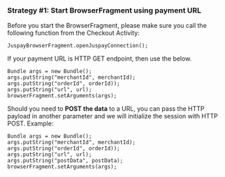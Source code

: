 ### Strategy #1: Start BrowserFragment using payment URL

Before you start the BrowserFragment, please make sure you call the following function from the Checkout Activity:

```
JuspayBrowserFragment.openJuspayConnection();
```

If your payment URL is HTTP GET endpoint, then use the below.

```
Bundle args = new Bundle();
args.putString("merchantId", merchantId);
args.putString("orderId", orderId));
args.putString("url", url);
browserFragment.setArguments(args);
```

Should you need to **POST the data** to a URL, you can pass the HTTP payload in another parameter and we will initialize the session with HTTP POST. Example:

```
Bundle args = new Bundle();
args.putString("merchantId", merchantId);
args.putString("orderId", orderId));
args.putString("url", url);
args.putString("postData", postData);
browserFragment.setArguments(args);
```
